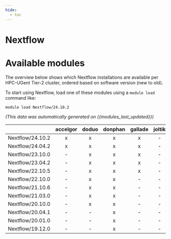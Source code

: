 ```yaml
---
hide:
  - toc
---
```


Nextflow
========

# Available modules


The overview below shows which Nextflow installations are available per HPC-UGent Tier-2 cluster, ordered based on software version (new to old).

To start using Nextflow, load one of these modules using a `module load` command like:

```shell
module load Nextflow/24.10.2
```

*(This data was automatically generated on {{modules_last_updated}})*  

| |accelgor|doduo|donphan|gallade|joltik|shinx|
| :---: | :---: | :---: | :---: | :---: | :---: | :---: |
|Nextflow/24.10.2|x|x|x|x|-|x|
|Nextflow/24.04.2|x|x|x|x|-|x|
|Nextflow/23.10.0|-|x|x|x|-|-|
|Nextflow/23.04.2|-|x|x|x|-|-|
|Nextflow/22.10.5|-|x|x|x|-|-|
|Nextflow/22.10.0|-|x|x|-|-|-|
|Nextflow/21.10.6|-|x|x|-|-|-|
|Nextflow/21.03.0|-|x|x|-|-|-|
|Nextflow/20.10.0|-|x|x|-|-|-|
|Nextflow/20.04.1|-|-|x|-|-|-|
|Nextflow/20.01.0|-|-|x|-|-|-|
|Nextflow/19.12.0|-|-|x|-|-|-|
